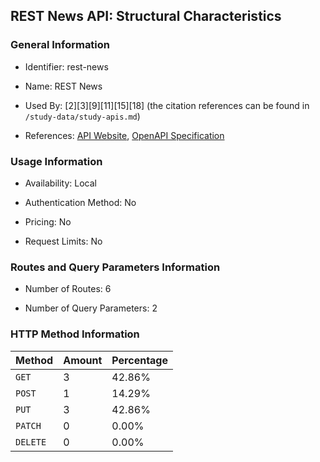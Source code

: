 ## REST News API: Structural Characteristics

### General Information

- Identifier: rest-news

- Name: REST News

- Used By: [2][3][9][11][15][18] (the citation references can be found in `/study-data/study-apis.md`)

- References: [API Website](https://github.com/WebFuzzing/EMB/tree/master/jdk_8_maven/cs/rest/artificial/news), [OpenAPI Specification](https://github.com/WebFuzzing/EMB/blob/master/openapi-swagger/rest-news.json)

### Usage Information

- Availability: Local

- Authentication Method: No

- Pricing: No

- Request Limits: No

### Routes and Query Parameters Information

- Number of Routes: 6

- Number of Query Parameters: 2

### HTTP Method Information

| Method | Amount | Percentage |
|--------|--------|------------|
| `GET` | 3 | 42.86% |
| `POST` | 1 | 14.29% |
| `PUT` | 3 | 42.86% |
| `PATCH` | 0 | 0.00% |
| `DELETE` | 0 | 0.00% |
